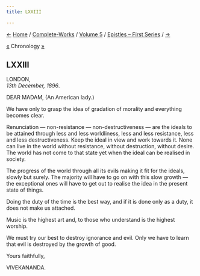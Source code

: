 ```yaml
---
title: LXXIII

---
```

<div>

[←](072_alasinga.htm) [Home](../../../index.htm) /
[Complete-Works](../../complete_works.htm) / [Volume
5](../volume_5_contents.htm) / [Epistles – First
Series](epistles_first_series_contents.htm)
/ [→](074_honoured_madam.htm)

  

[«](../../volume_6/epistles_second_series/118_mrs_bull.htm) Chronology
[»](../../volume_6/epistles_second_series/119_frankincense.htm)

## LXXIII

LONDON,  
*13th December, 1896*.

DEAR MADAM, (An American lady.)

We have only to grasp the idea of gradation of morality and everything
becomes clear.

Renunciation — non-resistance — non-destructiveness — are the ideals to
be attained through less and less worldliness, less and less resistance,
less and less destructiveness. Keep the ideal in view and work towards
it. None can live in the world without resistance, without destruction,
without desire. The world has not come to that state yet when the ideal
can be realised in society.

The progress of the world through all its evils making it fit for the
ideals, slowly but surely. The majority will have to go on with this
slow growth — the exceptional ones will have to get out to realise the
idea in the present state of things.

Doing the duty of the time is the best way, and if it is done only as a
duty, it does not make us attached.

Music is the highest art and, to those who understand is the highest
worship.

We must try our best to destroy ignorance and evil. Only we have to
learn that evil is destroyed by the growth of good.

Yours faithfully,

VIVEKANANDA.

</div>
